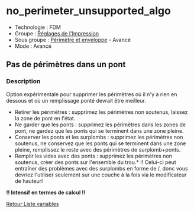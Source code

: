 # no_perimeter_unsupported_algo

* Technologie : FDM
* Groupe : [Réglages de l'Impression](../print_settings/print_settings.md)
* Sous groupe : [Périmètre et enveloppe](../print_settings/print_settings.md#périmètre-et-enveloppe) - Avancé
* Mode : Avancé

## Pas de périmètres dans un pont

### Description

Option expérimentale pour supprimer les périmètres où il n'y a rien en dessous et où un remplissage ponté devrait être meilleur. 
- Retirer les périmètres : supprimez les périmètres non soutenus, laissez la zone de pont en l'état.
- Ne garder que les ponts : supprimez les périmètres dans les zones de pont, ne gardez que les ponts qui se terminent dans une zone pleine.
- Conserver les ponts et les surplombs : supprimez les périmètres non soutenus, ne conservez que les ponts qui se terminent dans une zone pleine, remplissez le reste avec des périmètres de surplomb+ponts.
- Remplir les vides avec des ponts : supprimez les périmètres non soutenus, créer des ponts sur l'ensemble du trou.* !! Celui-ci peut entraîner des problèmes avec des surplombs en forme de /\, donc vous devriez l'utiliser seulement sur une couche à la fois via le modificateur de hauteur!
 
**!! Intensif en termes de calcul !!**


[Retour Liste variables](variable_list.md)